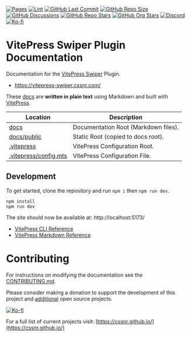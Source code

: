[![Pages](https://img.shields.io/github/actions/workflow/status/cssnr/vitepress-swiper-docs/pages.yaml?logo=github&label=pages)](https://github.com/cssnr/vitepress-swiper-docs/actions/workflows/pages.yaml)
[![Lint](https://img.shields.io/github/actions/workflow/status/cssnr/vitepress-swiper-docs/lint.yaml?logo=github&label=lint)](https://github.com/cssnr/vitepress-swiper-docs/actions/workflows/lint.yaml)
[![GitHub Last Commit](https://img.shields.io/github/last-commit/cssnr/vitepress-swiper-docs?logo=vitepress&logoColor=white&label=updated)](https://github.com/cssnr/vitepress-swiper-docs/pulse)
[![GitHub Repo Size](https://img.shields.io/github/repo-size/cssnr/vitepress-swiper-docs?logo=bookstack&logoColor=white&label=repo%20size)](https://github.com/cssnr/vitepress-swiper-docs)
[![GitHub Discussions](https://img.shields.io/github/discussions/cssnr/vitepress-swiper?logo=github)](https://github.com/cssnr/vitepress-swiper/discussions)
[![GitHub Repo Stars](https://img.shields.io/github/stars/cssnr/vitepress-swiper?style=flat&logo=github)](https://github.com/cssnr/vitepress-swiper/stargazers)
[![GitHub Org Stars](https://img.shields.io/github/stars/cssnr?style=flat&logo=github&label=org%20stars)](https://cssnr.github.io/)
[![Discord](https://img.shields.io/discord/899171661457293343?logo=discord&logoColor=white&label=discord&color=7289da)](https://discord.gg/wXy6m2X8wY)
[![Ko-fi](https://img.shields.io/badge/Ko--fi-72a5f2?logo=kofi&label=support)](https://ko-fi.com/cssnr)

# VitePress Swiper Plugin Documentation

Documentation for the [VitePress Swiper](https://github.com/cssnr/vitepress-swiper) Plugin.

- https://vitepress-swiper.cssnr.com/

These [docs](docs) are **written in plain text** using Markdown and built with [VitePress](https://vitepress.dev/).

| Location                                       | Description                          |
| ---------------------------------------------- | ------------------------------------ |
| [docs](docs)                                   | Documentation Root (Markdown files). |
| [docs/public](docs/public)                     | Static Root (copied to docs root).   |
| [.vitepress](.vitepress)                       | VitePress Configuration Root.        |
| [.vitepress/config.mts](.vitepress/config.mts) | VitePress Configuration File.        |

## Development

To get started, clone the repository and run `npm i` then `npm run dev`.

```shell
npm install
npm run dev
```

The site should now be available at: http://localhost:5173/

- [VitePress CLI Reference](https://vitepress.dev/reference/cli)
- [VitePress Markdown Reference](https://vitepress.dev/guide/markdown)

# Contributing

For instructions on modifying the documentation see the [CONTRIBUTING.md](https://github.com/cssnr/.github/blob/master/.github/CONTRIBUTING.md).

Please consider making a donation to support the development of this project
and [additional](https://cssnr.com/) open source projects.

[![Ko-fi](https://ko-fi.com/img/githubbutton_sm.svg)](https://ko-fi.com/cssnr)

For a full list of current projects visit: [https://cssnr.github.io/](https://cssnr.github.io/)
